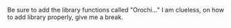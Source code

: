 Be sure to add the library functions called "Orochi..."  I am clueless, on how to add library properly, give me a break.
